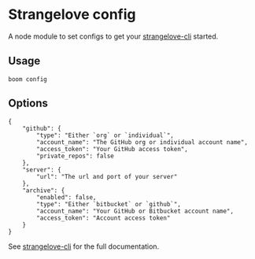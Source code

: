 # Strangelove config

A node module to set configs to get your [strangelove-cli](https://github.com/mhkeller/strangelove-cli) started.

## Usage

````
boom config
````

## Options

````
{
	"github": {
		"type": "Either `org` or `individual`",
		"account_name": "The GitHub org or individual account name",
		"access_token": "Your GitHub access token",
		"private_repos": false
	},
	"server": {
		"url": "The url and port of your server"
	},
	"archive": {
		"enabled": false,
		"type": "Either `bitbucket` or `github`",
		"account_name": "Your GitHub or Bitbucket account name",
		"access_token": "Account access token"
	}
}
````

See [strangelove-cli](https://github.com/mhkeller/strangelove-cli) for the full documentation.